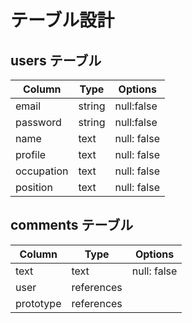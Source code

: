 # テーブル設計

## users テーブル

| Column    | Type   | Options     |
| --------  | ------ | ----------- |
| email     |string  |null:false   |
|password   |string  |null:false   | 
|name       |text    |null: false |
|profile    |text    |null: false |
|occupation |text    |null: false |
|position   |text    |null: false |

## comments テーブル

| Column    | Type      | Options     |
| --------- | ----------| ----------- |
|text       | text      |null: false  |
|user       |references |             |
|prototype  |references |             |